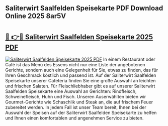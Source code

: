 ## Saliterwirt Saalfelden Speisekarte PDF Download Online 2025 8ar5V

# <h2><a href="http://gc95l6u.nevu.top/?p=Saliterwirt+Saalfelden+Speisekarte">🔗 👉🔴 Saliterwirt Saalfelden Speisekarte 2025 PDF</a></h2>

[![Saliterwirt Saalfelden Speisekarte 2025 PDF](https://i.imgur.com/dBaPXMq.png)](http://gc95l6u.nevu.top/?p=Saliterwirt+Saalfelden+Speisekarte)
In einem Restaurant oder Café ist das Menü des Essens nicht nur eine Liste der angebotenen Gerichte, sondern auch eine Gelegenheit für Sie, etwas zu finden, das für Ihren Geschmack köstlich und passend ist. Auf der Saliterwirt Saalfelden Speisekarte unserer Cafeteria finden Sie eine große Auswahl an leichten und frischen Salaten. Für Fleischliebhaber gibt es auf unserer Saliterwirt Saalfelden Speisekarte eine Auswahl an Gerichten: Rindfleisch, Schweinefleisch, Huhn und Fisch. Unseren Auserwählten bieten wir Gourmet-Gerichte wie Schaschlik und Steak an, die auf frischem Feuer zubereitet werden. In jedem Fall ist unser Team bereit, Ihnen bei der Auswahl der Speisen auf der Saliterwirt Saalfelden Speisekarte zu helfen und Ihnen einen komfortablen und angenehmen Service zu bieten.
